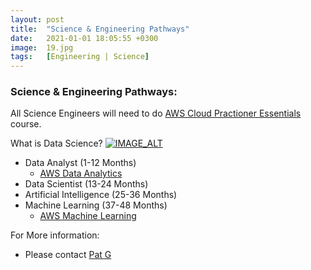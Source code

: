 ```yaml
---
layout: post
title:  "Science & Engineering Pathways"
date:   2021-01-01 18:05:55 +0300
image:  19.jpg
tags:   [Engineering | Science]
---
```

### Science & Engineering Pathways:
All Science Engineers will need to do [AWS Cloud Practioner Essentials](https://www.aws.training/Details/eLearning?id=60697) course.

What is Data Science?
[![IMAGE_ALT](https://img.youtube.com/vi/xC-c7E5PK0Y/1.jpg)](https://www.youtube.com/watch?v=xC-c7E5PK0Y)

  - Data Analyst (1-12 Months)
    - [AWS Data Analytics](https://d1.awsstatic.com/training-and-certification/Learning_Paths/LearningPath_DataAnalytics.pdf)
  - Data Scientist (13-24 Months)  
  - Artificial Intelligence (25-36 Months)
  - Machine Learning (37-48 Months)
    - [AWS Machine Learning](https://d1.awsstatic.com/training-and-certification/Learning_Paths/LearningPath_ML_Developer.pdf)

  For More information:
  - Please contact [Pat G](Patg@driftnet.net)

[jekyll-docs]: https://jekyllrb.com/docs/home
[jekyll-gh]:   https://github.com/jekyll/jekyll
[jekyll-talk]: https://talk.jekyllrb.com/
